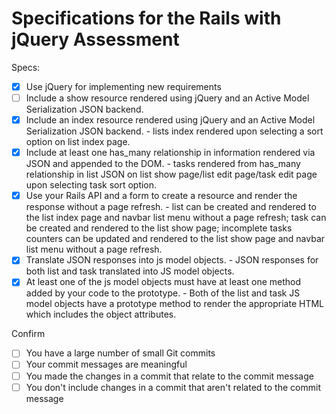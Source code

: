 # Specifications for the Rails with jQuery Assessment

Specs:
- [x] Use jQuery for implementing new requirements
- [ ] Include a show resource rendered using jQuery and an Active Model Serialization JSON backend.
- [x] Include an index resource rendered using jQuery and an Active Model Serialization JSON backend. - lists index rendered upon selecting a sort option on list index page.
- [x] Include at least one has_many relationship in information rendered via JSON and appended to the DOM. - tasks rendered from has_many relationship in list JSON on list show page/list edit page/task edit page upon selecting task sort option.
- [x] Use your Rails API and a form to create a resource and render the response without a page refresh. - list can be created and rendered to the list index page and navbar list menu without a page refresh; task can be created and rendered to the list show page; incomplete tasks counters can be updated and rendered to the list show page and navbar list menu without a page refresh.
- [x] Translate JSON responses into js model objects. - JSON responses for both list and task translated into JS model objects.
- [x] At least one of the js model objects must have at least one method added by your code to the prototype. - Both of the list and task JS model objects have a prototype method to render the appropriate HTML which includes the object attributes.

Confirm
- [ ] You have a large number of small Git commits
- [ ] Your commit messages are meaningful
- [ ] You made the changes in a commit that relate to the commit message
- [ ] You don't include changes in a commit that aren't related to the commit message
